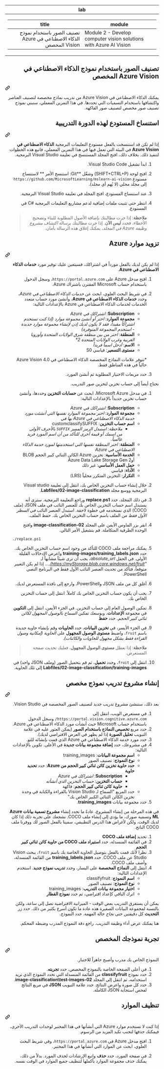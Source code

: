 <div class="Box-sc-g0xbh4-0 eoaCFS js-snippet-clipboard-copy-unpositioned undefined" data-hpc="true"><article class="markdown-body entry-content container-lg" itemprop="text"><div dir="rtl"><markdown-accessiblity-table data-catalyst=""><table>
  <thead>
  <tr>
  <th>lab</th>
  </tr>
  </thead>
  <tbody>
  <tr>
  <td><div dir="auto"><table>
  <thead>
  <tr>
  <th>title</th>
  <th>module</th>
  </tr>
  </thead>
  <tbody>
  <tr>
  <td><div dir="auto">تصنيف الصور باستخدام نموذج الذكاء الاصطناعي في Azure Vision المخصص</div></td>
  <td><div dir="auto">Module 2 - Develop computer vision solutions with Azure AI Vision</div></td>
  </tr>
  </tbody>
</table>
</div></td>
  </tr>
  </tbody>
</table></markdown-accessiblity-table>

<div class="markdown-heading" dir="auto"><h1 tabindex="-1" class="heading-element" dir="auto">تصنيف الصور باستخدام نموذج الذكاء الاصطناعي في Azure Vision المخصص</h1><a id="user-content-تصنيف-الصور-باستخدام-نموذج-الذكاء-الاصطناعي-في-azure-vision-المخصص" class="anchor" aria-label="Permalink: تصنيف الصور باستخدام نموذج الذكاء الاصطناعي في Azure Vision المخصص" href="#تصنيف-الصور-باستخدام-نموذج-الذكاء-الاصطناعي-في-azure-vision-المخصص"><svg class="octicon octicon-link" viewBox="0 0 16 16" version="1.1" width="16" height="16" aria-hidden="true"><path d="m7.775 3.275 1.25-1.25a3.5 3.5 0 1 1 4.95 4.95l-2.5 2.5a3.5 3.5 0 0 1-4.95 0 .751.751 0 0 1 .018-1.042.751.751 0 0 1 1.042-.018 1.998 1.998 0 0 0 2.83 0l2.5-2.5a2.002 2.002 0 0 0-2.83-2.83l-1.25 1.25a.751.751 0 0 1-1.042-.018.751.751 0 0 1-.018-1.042Zm-4.69 9.64a1.998 1.998 0 0 0 2.83 0l1.25-1.25a.751.751 0 0 1 1.042.018.751.751 0 0 1 .018 1.042l-1.25 1.25a3.5 3.5 0 1 1-4.95-4.95l2.5-2.5a3.5 3.5 0 0 1 4.95 0 .751.751 0 0 1-.018 1.042.751.751 0 0 1-1.042.018 1.998 1.998 0 0 0-2.83 0l-2.5 2.5a1.998 1.998 0 0 0 0 2.83Z"></path></svg></a></div>
<p dir="auto">يمكنك الذكاء الاصطناعي في Azure Vision من تدريب نماذج مخصصة لتصنيف العناصر واكتشافها باستخدام التسميات التي تحددها. في هذا التمرين المعملي، سنبني نموذج تصنيف صور مخصص لتصنيف صور الفاكهة.</p>
<div class="markdown-heading" dir="auto"><h2 tabindex="-1" class="heading-element" dir="auto">استنساخ المستودع لهذه الدورة التدريبية</h2><a id="user-content-استنساخ-المستودع-لهذه-الدورة-التدريبية" class="anchor" aria-label="Permalink: استنساخ المستودع لهذه الدورة التدريبية" href="#استنساخ-المستودع-لهذه-الدورة-التدريبية"><svg class="octicon octicon-link" viewBox="0 0 16 16" version="1.1" width="16" height="16" aria-hidden="true"><path d="m7.775 3.275 1.25-1.25a3.5 3.5 0 1 1 4.95 4.95l-2.5 2.5a3.5 3.5 0 0 1-4.95 0 .751.751 0 0 1 .018-1.042.751.751 0 0 1 1.042-.018 1.998 1.998 0 0 0 2.83 0l2.5-2.5a2.002 2.002 0 0 0-2.83-2.83l-1.25 1.25a.751.751 0 0 1-1.042-.018.751.751 0 0 1-.018-1.042Zm-4.69 9.64a1.998 1.998 0 0 0 2.83 0l1.25-1.25a.751.751 0 0 1 1.042.018.751.751 0 0 1 .018 1.042l-1.25 1.25a3.5 3.5 0 1 1-4.95-4.95l2.5-2.5a3.5 3.5 0 0 1 4.95 0 .751.751 0 0 1-.018 1.042.751.751 0 0 1-1.042.018 1.998 1.998 0 0 0-2.83 0l-2.5 2.5a1.998 1.998 0 0 0 0 2.83Z"></path></svg></a></div>
<p dir="auto">إذا لم تكن قد استنسخت بالفعل مستودع التعليمات البرمجية <strong>الذكاء الاصطناعي في Azure Vision</strong> في البيئة التي تعمل فيها في هذا التمرين المعملي، فاتبع هذه الخطوات لتنفيذ ذلك. بخلاف ذلك، افتح المجلد المستنسخ في تعليمة Visual Studio البرمجية.</p>
<ol dir="rtl">
<li>
<p dir="auto">ابدأ تشغيل Visual Studio Code.</p>
</li>
<li>
<p dir="auto">افتح لوحة (SHIFT+CTRL+P) وشغّل **Git: استنسخ الأمر ** لاستنساخ مستودع <code>https://github.com/MicrosoftLearning/mslearn-ai-vision</code> إلى مجلد محلي (لا يُهم أي مجلد).</p>
</li>
<li>
<p dir="auto">عند استنساخ المستودع، افتح المجلد في تعليمة Visual Studio البرمجية.</p>
</li>
<li>
<p dir="auto">انتظر حتى تثبيت ملفات إضافية لدعم مشاريع التعليمات البرمجية #C في المستودع.</p>
<blockquote>
<p dir="auto"><strong>ملاحظة</strong>: إذا جرت مطالبتك بإضافة الأصول المطلوبة للبناء وتصحيح الأخطاء، فحدد <strong>ليس الآن</strong>. إذا جرت مطالبتك برسالة <em>اكتشاف مشروع وظيفة Azure في المجلد</em>، يمكنك إغلاق هذه الرسالة بأمان.</p>
</blockquote>
</li>
</ol>
<div class="markdown-heading" dir="auto"><h2 tabindex="-1" class="heading-element" dir="auto">تزويد موارد Azure</h2><a id="user-content-تزويد-موارد-azure" class="anchor" aria-label="Permalink: تزويد موارد Azure" href="#تزويد-موارد-azure"><svg class="octicon octicon-link" viewBox="0 0 16 16" version="1.1" width="16" height="16" aria-hidden="true"><path d="m7.775 3.275 1.25-1.25a3.5 3.5 0 1 1 4.95 4.95l-2.5 2.5a3.5 3.5 0 0 1-4.95 0 .751.751 0 0 1 .018-1.042.751.751 0 0 1 1.042-.018 1.998 1.998 0 0 0 2.83 0l2.5-2.5a2.002 2.002 0 0 0-2.83-2.83l-1.25 1.25a.751.751 0 0 1-1.042-.018.751.751 0 0 1-.018-1.042Zm-4.69 9.64a1.998 1.998 0 0 0 2.83 0l1.25-1.25a.751.751 0 0 1 1.042.018.751.751 0 0 1 .018 1.042l-1.25 1.25a3.5 3.5 0 1 1-4.95-4.95l2.5-2.5a3.5 3.5 0 0 1 4.95 0 .751.751 0 0 1-.018 1.042.751.751 0 0 1-1.042.018 1.998 1.998 0 0 0-2.83 0l-2.5 2.5a1.998 1.998 0 0 0 0 2.83Z"></path></svg></a></div>
<p dir="auto">إذا لم يكن لديك بالفعل مورداً في اشتراكك، فسيتعين عليك توفير مورد <strong>خدمات الذكاء الاصطناعي في Azure</strong>.</p>
<ol dir="rtl">
<li>
<p dir="auto">افتح مدخل Azure على <code>https://portal.azure.com</code>، وسجل الدخول باستخدام حساب Microsoft المقترن باشتراك Azure.</p>
</li>
<li>
<p dir="auto">في شريط البحث العلوي، ابحث عن <em>خدمات الذكاء الاصطناعي في Azure</em>، وحدد <strong>خدمات الذكاء الاصطناعي في Azure</strong>، وأنشئ مورد حساب متعدد الخدمات لخدمات الذكاء الاصطناعي في Azure بالإعدادات التالية:</p>
<ul dir="rtl">
<li><strong>Subscription</strong>: <em>اشتراكك في Azure</em></li>
<li><strong>مجموعة الموارد</strong>: <em>اختر أو أنشئ مجموعة موارد (إذا كنت تستخدم اشتراكاً مقيداً، فقد لا يكون لديك إذن لإنشاء مجموعة موارد جديدة - استخدم المجموعة المتوفرة)</em></li>
<li><strong>المنطقة</strong>: <em>اختر من بين منطقة شرق الولايات المتحدة وأوروبا الغربية وغرب الولايات المتحدة 2*</em></li>
<li><strong>الاسم</strong>: <em>أدخل اسماً فريداً</em></li>
<li><strong>مستوى التسعير</strong>: قياسي S0</li>
</ul>
<p dir="auto">*تتوفر علامات النماذج المخصصة الذكاء الاصطناعي في Azure Vision 4.0 حالياً في هذه المناطق فقط.</p>
</li>
<li>
<p dir="auto">حدد مربعات الاختيار المطلوبة ثم أنشئ المورد.</p>
</li>
</ol>

<p dir="auto">نحتاج أيضاً إلى حساب تخزين لتخزين صور التدريب.</p>
<ol dir="rtl">
<li>
<p dir="auto">في مدخل Microsoft Azure، ابحث عن <strong>حسابات التخزين</strong> وحددها، وأنشئ حساب تخزين جديداً بالإعدادات التالية:</p>
<ul dir="rtl">
<li><strong>Subscription</strong>: <em>اشتراكك في Azure</em></li>
<li><strong>مجموعة الموارد</strong>: <em>اختر مجموعة الموارد نفسها التي أنشئت مورد خدمة الذكاء الاصطناعي في Azure بها في</em></li>
<li><strong>اسم حساب التخزين</strong>: customclassifySUFFIX
<ul dir="rtl">
<li><em>ملاحظة: استبدل الرمز المميز <code>SUFFIX</code> بالأحرف الأولى من اسمك أو قيمة أخرى للتأكد من أن اسم المورد فريد عالمياً.</em></li>
</ul>
</li>
<li><strong>المنطقة</strong>: <em>اختر المنطقة نفسها التي استخدمتها لمورد خدمة الذكاء الاصطناعي في Azure</em></li>
<li><strong>الخدمة الأساسية</strong>: تخزين Azure الكائن الثنائي كبير الحجم BLOB أوAzure Data Lake Storage Gen 2</li>
<li><strong>حمل العمل الأساسي</strong>: غير ذلك</li>
<li><strong>الأداء:</strong> قياسي</li>
<li><strong>التكرار</strong>: التخزين المتكرر محلياً (LRS)</li>
</ul>
</li>
<li>
<p dir="auto">خلال إنشاء حساب التخزين الخاص بك، انتقل إلى تعليمة Visual studio البرمجية ووسع مجلد <strong>Labfiles/02-image-classification</strong>.</p>
</li>
<li>
<p dir="auto">في ذلك المجلد، حدد <strong>replace.ps1</strong> وراجع التعليمة البرمجية. سترى أنه يستبدل اسم حساب التخزين الخاص بك للعنصر النائب في ملف JSON (ملف COCO) الذي نستخدمه في خطوة لاحقة. استبدل العنصر النائب <em>في السطر الأول فقط</em> من الملف باسم حساب التخزين الخاص بك. حفظ الملف.</p>
</li>
<li>
<p dir="auto">انقر بزر الماوس الأيمن على المجلد <strong>02-image-classification</strong> وافتح الوحدة الطرفية المتكاملة. قم بتشغيل الأمر التالي.</p>
</li>
<div class="highlight highlight-source-powershell notranslate position-relative overflow-auto" dir="auto"><pre><code>./replace.ps1</code></pre></div>

<li>
<p dir="auto">يمكنك مراجعة ملف COCO للتأكد من وجود اسم حساب التخزين الخاص بك. حدد <strong>training-images/training_labels.json</strong> واعرض الإدخالات القليلة الأولى. في الحقل <em>absolute_url</em>، يجب أن ترى شيئاً مشابهاً لـ <em>"<a href="https://myStorage.blob.core.windows.net/fruit/" rel="nofollow">https://myStorage.blob.core.windows.net/fruit/</a>...</em>. إذا لم يكن التغيير متوقعاً، فتأكد من تحديث العنصر النائب الأول فقط في البرنامج النصي PowerShell.</p>
</li>
<li>
<p dir="auto">أغلق كل من ملف JSON وPowerShell، وارجع إلى نافذة المستعرض لديك.</p>
</li>
<li>
<p dir="auto">يجب أن يكون حساب التخزين الخاص بك كاملاً. انتقل إلى حساب التخزين الخاص بك.</p>
</li>
<li>
<p dir="auto">تمكين الوصول العام إلى حساب التخزين. في الجزء الأيمن، انتقل إلى <strong>التكوين</strong> في مجموعة <strong>الإعدادات</strong>، وبوسعك تمكين <em>السماح بالوصول المجهول لكائن ثنائي كبير الحجم</em>. حدد <strong>حفظ</strong></p>
</li>
<li>
<p dir="auto">في الجزء الأيسر، في <strong>تخزين البيانات</strong>، حدد <strong>الحاويات</strong> وقم بإنشاء حاوية جديدة باسم <code>fruit</code>، واضبط <strong>مستوى الوصول المجهول</strong> على <em>الحاوية (إمكانية وصول القراءة فقط بشكل مجهول للحاويات والكائنات)</em>.</p>
<blockquote>
<p dir="auto"><strong>ملاحظة</strong>: إذا تعطل <strong>مستوى الوصول المجهول</strong>، فعليك تحديث صفحة المستعرض.</p>
</blockquote>
</li>
<li>
<p dir="auto">انتقل إلى <code>fruit</code>، وحدد <strong>تحميل</strong>، ثم قم بتحميل الصور (وملف JSON واحد) في <strong>Labfiles/02-image-classification/training-images</strong> إلى تلك الحاوية.</p>
</li>
</ol>
<div class="markdown-heading" dir="auto"><h2 tabindex="-1" class="heading-element" dir="auto">إنشاء مشروع تدريب نموذج مخصص</h2><a id="user-content-إنشاء-مشروع-تدريب-نموذج-مخصص" class="anchor" aria-label="Permalink: إنشاء مشروع تدريب نموذج مخصص" href="#إنشاء-مشروع-تدريب-نموذج-مخصص"><svg class="octicon octicon-link" viewBox="0 0 16 16" version="1.1" width="16" height="16" aria-hidden="true"><path d="m7.775 3.275 1.25-1.25a3.5 3.5 0 1 1 4.95 4.95l-2.5 2.5a3.5 3.5 0 0 1-4.95 0 .751.751 0 0 1 .018-1.042.751.751 0 0 1 1.042-.018 1.998 1.998 0 0 0 2.83 0l2.5-2.5a2.002 2.002 0 0 0-2.83-2.83l-1.25 1.25a.751.751 0 0 1-1.042-.018.751.751 0 0 1-.018-1.042Zm-4.69 9.64a1.998 1.998 0 0 0 2.83 0l1.25-1.25a.751.751 0 0 1 1.042.018.751.751 0 0 1 .018 1.042l-1.25 1.25a3.5 3.5 0 1 1-4.95-4.95l2.5-2.5a3.5 3.5 0 0 1 4.95 0 .751.751 0 0 1-.018 1.042.751.751 0 0 1-1.042.018 1.998 1.998 0 0 0-2.83 0l-2.5 2.5a1.998 1.998 0 0 0 0 2.83Z"></path></svg></a></div>
<p dir="auto">بعد ذلك، ستنشئ مشروع تدريب جديد لتصنيف الصور المخصصة في Vision Studio.</p>
<ol dir="rtl">
<li>في مستعرض الويب، انتقل إلى <code>https://portal.vision.cognitive.azure.com/</code> وسجل الدخول باستخدام حساب Microsoft حيث أنشأت مورد الذكاء الاصطناعي في Azure.</li>
<li>حدد مربع <strong>تخصيص النماذج باستخدام الصور</strong> (يمكن العثور عليه في علامة التبويب <strong>تحليل الصورة</strong> إذا لم يظهر في العرض الافتراضي لديك).</li>
<li>حدد مورد خدمة الذكاء الاصطناعي في Azure الذي قمت بإنشائه للتو.</li>
<li>في مشروعك، حدد <strong>إضافة مجموعة بيانات جديدة</strong> في الأعلى. تكوين بالإعدادات التالية:
<ul dir="rtl">
<li><strong>اسم مجموعة البيانات</strong>: training_images</li>
<li><strong>نوع النموذج</strong>: تصنيف الصور</li>
<li><strong>حدد حاوية تخزين كائن ثنائي كبير الحجم من Azure</strong>: حدد <strong>تحديد حاوية</strong>
<ul dir="rtl">
<li><strong>Subscription</strong>: <em>اشتراكك في Azure</em></li>
<li><strong>حساب التخزين</strong>: <em>حساب التخزين الذي أنشأته</em></li>
<li><strong>حاوية كائن ثنائي كبير الحجم</strong>: فاكهة</li>
</ul>
</li>
<li>حدد المربع "السماح لـ Vision Studio بالقراءة والكتابة في وحدة تخزين الكائن الثنائي الكبير الخاص بك"</li>
</ul>
</li>
<li>حدد مجموعة بيانات <strong>training_images</strong>.</li>
</ol>
<p dir="auto">في هذه المرحلة من إنشاء المشروع، عادةً ما تحدد إنشاء <strong>مشروع تسمية بيانات Azure ML</strong> وتسمية صورك، ما يؤدي إلى إنشاء ملف COCO. نشجعك على تجربة ذلك إذا كان لديك الوقت، ولكن لأغراض هذا الدرس التطبيقي، سمينا بالفعل الصور لك ووفرنا ملف COCO الناتج.</p>
<ol dir="rtl">
<li>تحديد <strong>إضافة ملف COCO</strong></li>
<li>في القائمة المنسدلة، حدد <strong>استيراد ملف COCO من حاوية كائن ثنائي كبير الحجم</strong></li>
<li>نظرا لأنك قمت بالفعل بتوصيل الحاوية الخاصة بك باسم <code>fruit</code>، يبحث Vision Studio عن ملف COCO. حدد <strong>training_labels.json</strong> من القائمة المنسدلة، وأضف ملف COCO.</li>
<li>انتقل إلى <strong>النماذج المخصصة</strong> على اليسار، وحدد <strong>تدريب نموذج جديد</strong>. استخدم الإعدادات التالية:
<ul dir="rtl">
<li><strong>اسم النموذج</strong>: classifyfruit</li>
<li><strong>نوع النموذج</strong>: تصنيف الصور</li>
<li><strong>اختيار مجموعة بيانات التدريب</strong>: training_images</li>
<li>اترك الباقي كإعداد افتراضي، ثم حدد <strong>نموذج القطار</strong></li>
</ul>
</li>
</ol>
<p dir="auto">يمكن أن يستغرق التدريب بعض الوقت - الميزانية الافتراضية تصل إلى ساعة، ولكن بالنسبة لمجموعة البيانات الصغيرة هذه عادة ما تكون أسرع بكثير من ذلك. حدد زر <strong>التحديث</strong> كل دقيقتين حتى <em>نجاح</em> حالة المهمة. حدد النموذج.</p>
<p dir="auto">هنا يمكنك عرض أداء وظيفة التدريب. راجع دقة النموذج المدرب وضبطه المحكم.</p>
<div class="markdown-heading" dir="auto"><h2 tabindex="-1" class="heading-element" dir="auto">تجربة نموذجك المخصص</h2><a id="user-content-تجربة-نموذجك-المخصص" class="anchor" aria-label="Permalink: تجربة نموذجك المخصص" href="#تجربة-نموذجك-المخصص"><svg class="octicon octicon-link" viewBox="0 0 16 16" version="1.1" width="16" height="16" aria-hidden="true"><path d="m7.775 3.275 1.25-1.25a3.5 3.5 0 1 1 4.95 4.95l-2.5 2.5a3.5 3.5 0 0 1-4.95 0 .751.751 0 0 1 .018-1.042.751.751 0 0 1 1.042-.018 1.998 1.998 0 0 0 2.83 0l2.5-2.5a2.002 2.002 0 0 0-2.83-2.83l-1.25 1.25a.751.751 0 0 1-1.042-.018.751.751 0 0 1-.018-1.042Zm-4.69 9.64a1.998 1.998 0 0 0 2.83 0l1.25-1.25a.751.751 0 0 1 1.042.018.751.751 0 0 1 .018 1.042l-1.25 1.25a3.5 3.5 0 1 1-4.95-4.95l2.5-2.5a3.5 3.5 0 0 1 4.95 0 .751.751 0 0 1-.018 1.042.751.751 0 0 1-1.042.018 1.998 1.998 0 0 0-2.83 0l-2.5 2.5a1.998 1.998 0 0 0 0 2.83Z"></path></svg></a></div>
<p dir="auto">النموذج الخاص بك مدرب وأصبح جاهزاً للاختبار.</p>
<ol dir="rtl">
<li>في أعلى الصفحة الخاصة بالنموذج المخصص، حدد <strong>تجربته</strong>.</li>
<li>حدد نموذج <strong>classifyfruit</strong> من القائمة المنسدلة التي تحدد النموذج الذي تريد استخدامه، ثم انتقل إلى المجلد <strong>02-image-classification\test-images</strong>.</li>
<li>حدد كل صورة واعرض النتائج. حدد علامة التبويب <strong>JSON</strong> في مربع النتائج لفحص استجابة JSON الكاملة.</li>
</ol>

<div class="markdown-heading" dir="auto"><h2 tabindex="-1" class="heading-element" dir="auto">تنظيف الموارد</h2><a id="user-content-تنظيف-الموارد" class="anchor" aria-label="Permalink: تنظيف الموارد" href="#تنظيف-الموارد"><svg class="octicon octicon-link" viewBox="0 0 16 16" version="1.1" width="16" height="16" aria-hidden="true"><path d="m7.775 3.275 1.25-1.25a3.5 3.5 0 1 1 4.95 4.95l-2.5 2.5a3.5 3.5 0 0 1-4.95 0 .751.751 0 0 1 .018-1.042.751.751 0 0 1 1.042-.018 1.998 1.998 0 0 0 2.83 0l2.5-2.5a2.002 2.002 0 0 0-2.83-2.83l-1.25 1.25a.751.751 0 0 1-1.042-.018.751.751 0 0 1-.018-1.042Zm-4.69 9.64a1.998 1.998 0 0 0 2.83 0l1.25-1.25a.751.751 0 0 1 1.042.018.751.751 0 0 1 .018 1.042l-1.25 1.25a3.5 3.5 0 1 1-4.95-4.95l2.5-2.5a3.5 3.5 0 0 1 4.95 0 .751.751 0 0 1-.018 1.042.751.751 0 0 1-1.042.018 1.998 1.998 0 0 0-2.83 0l-2.5 2.5a1.998 1.998 0 0 0 0 2.83Z"></path></svg></a></div>
<p dir="auto">إذا كنت لا تستخدم موارد Azure التي أنشأتها في هذا المختبر لوحدات التدريب الأخرى، فيمكنك حذفها لتجنب تكبد المزيد من الرسوم.</p>
<ol dir="rtl">
<li>
<p dir="auto">افتح مدخل Azure في <code>https://portal.azure.com</code>، وفي شريط البحث العلوي، ابحث عن الموارد التي أنشأتها في هذا المختبر.</p>
</li>
<li>
<p dir="auto">في صفحة المورد، حدد <strong>حذف</strong> واتبع الإرشادات لحذف المورد. بدلاً من ذلك، يمكنك حذف مجموعة الموارد بأكملها لتنظيف جميع الموارد في الوقت نفسه.</p>
</li>
</ol>
</article></div></div>
